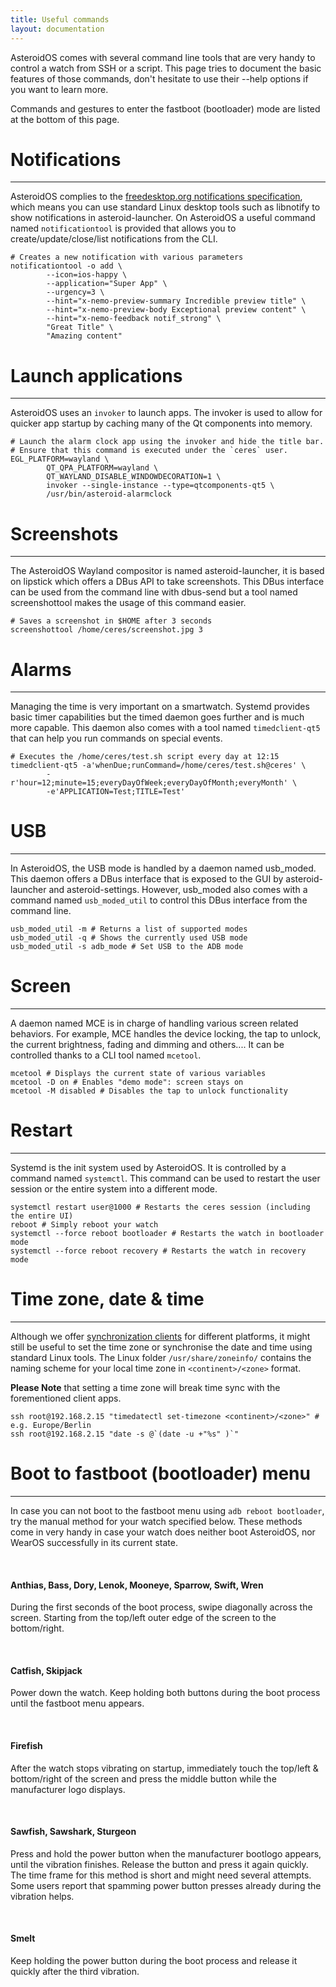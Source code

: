 ```yaml
---
title: Useful commands
layout: documentation
---
```


AsteroidOS comes with several command line tools that are very handy to control a watch from SSH or a script. This page tries to document the basic features of those commands, don't hesitate to use their --help options if you want to learn more.

Commands and gestures to enter the fastboot (bootloader) mode are listed at the bottom of this page.

# Notifications

---

AsteroidOS complies to the [freedesktop.org notifications specification](https://people.gnome.org/~mccann/docs/notification-spec/notification-spec-latest.html), which means you can use standard Linux desktop tools such as libnotify to show notifications in asteroid-launcher.
On AsteroidOS a useful command named `notificationtool` is provided that allows you to create/update/close/list notifications from the CLI.

```
# Creates a new notification with various parameters
notificationtool -o add \
        --icon=ios-happy \
        --application="Super App" \
        --urgency=3 \
        --hint="x-nemo-preview-summary Incredible preview title" \
        --hint="x-nemo-preview-body Exceptional preview content" \
        --hint="x-nemo-feedback notif_strong" \
        "Great Title" \
        "Amazing content"
```

# Launch applications

---

AsteroidOS uses an `invoker` to launch apps. The invoker is used to allow for quicker app startup by caching many of the Qt components into memory.

```
# Launch the alarm clock app using the invoker and hide the title bar.
# Ensure that this command is executed under the `ceres` user.
EGL_PLATFORM=wayland \
        QT_QPA_PLATFORM=wayland \
        QT_WAYLAND_DISABLE_WINDOWDECORATION=1 \
        invoker --single-instance --type=qtcomponents-qt5 \
        /usr/bin/asteroid-alarmclock
```



# Screenshots

---

The AsteroidOS Wayland compositor is named asteroid-launcher, it is based on lipstick which offers a DBus API to take screenshots. This DBus interface can be used from the command line with dbus-send but a tool named screenshottool makes the usage of this command easier.

```
# Saves a screenshot in $HOME after 3 seconds
screenshottool /home/ceres/screenshot.jpg 3
```

# Alarms

---

Managing the time is very important on a smartwatch. Systemd provides basic timer capabilities but the timed daemon goes further and is much more capable. This daemon also comes with a tool named `timedclient-qt5` that can help you run commands on special events.

```
# Executes the /home/ceres/test.sh script every day at 12:15
timedclient-qt5 -a'whenDue;runCommand=/home/ceres/test.sh@ceres' \
        -r'hour=12;minute=15;everyDayOfWeek;everyDayOfMonth;everyMonth' \
        -e'APPLICATION=Test;TITLE=Test'
```

# USB

---

In AsteroidOS, the USB mode is handled by a daemon named usb_moded. This daemon offers a DBus interface that is exposed to the GUI by asteroid-launcher and asteroid-settings. However, usb_moded also comes with a command named `usb_moded_util` to control this DBus interface from the command line.

```
usb_moded_util -m # Returns a list of supported modes
usb_moded_util -q # Shows the currently used USB mode
usb_moded_util -s adb_mode # Set USB to the ADB mode
```

# Screen

---

A daemon named MCE is in charge of handling various screen related behaviors. For example, MCE handles the device locking, the tap to unlock, the current brightness, fading and dimming and others.... It can be controlled thanks to a CLI tool named `mcetool`.

```
mcetool # Displays the current state of various variables
mcetool -D on # Enables "demo mode": screen stays on
mcetool -M disabled # Disables the tap to unlock functionality
```

# Restart

---

Systemd is the init system used by AsteroidOS. It is controlled by a command named `systemctl`. This command can be used to restart the user session or the entire system into a different mode.

```
systemctl restart user@1000 # Restarts the ceres session (including the entire UI)
reboot # Simply reboot your watch
systemctl --force reboot bootloader # Restarts the watch in bootloader mode
systemctl --force reboot recovery # Restarts the watch in recovery mode
```

# Time zone, date & time

---

Although we offer [synchronization clients](https://asteroidos.org/wiki/synchronization-clients/) for different platforms, it might still be useful to set the time zone or synchronise the date and time using standard Linux tools. The Linux folder `/usr/share/zoneinfo/` contains the naming scheme for your local time zone in `<continent>/<zone>` format.

<b>Please Note</b> that setting a time zone will break time sync with the forementioned client apps.

```
ssh root@192.168.2.15 "timedatectl set-timezone <continent>/<zone>" # e.g. Europe/Berlin
ssh root@192.168.2.15 "date -s @`(date -u +"%s" )`"
```

# Boot to fastboot (bootloader) menu

---

In case you can not boot to the fastboot menu using `adb reboot bootloader`, try the manual method for your watch specified below. These methods come in very handy in case your watch does neither boot AsteroidOS, nor WearOS successfully in its current state.

&nbsp;
#### Anthias, Bass, Dory, Lenok, Mooneye, Sparrow, Swift, Wren
During the first seconds of the boot process, swipe diagonally across the screen. Starting from the top/left outer edge of the screen to the bottom/right.

&nbsp;
#### Catfish, Skipjack
Power down the watch. Keep holding both buttons during the boot process until the fastboot menu appears.

&nbsp;
#### Firefish
After the watch stops vibrating on startup, immediately touch the top/left & bottom/right of the screen and press the middle button while the manufacturer logo displays.

&nbsp;
#### Sawfish, Sawshark, Sturgeon
Press and hold the power button when the manufacturer bootlogo appears, until the vibration finishes. Release the button and press it again quickly. The time frame for this method is short and might need several attempts. Some users report that spamming power button presses already during the vibration helps.

&nbsp;
#### Smelt
Keep holding the power button during the boot process and release it quickly after the third vibration.
